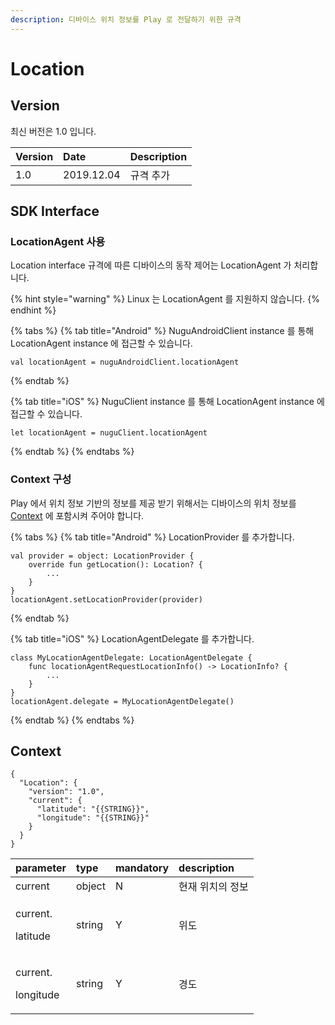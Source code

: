 ```yaml
---
description: 디바이스 위치 정보를 Play 로 전달하기 위한 규격
---
```


# Location

## Version

최신 버전은 1.0 입니다.

| Version | Date | Description |
| :--- | :--- | :--- |
| 1.0 | 2019.12.04 | 규격 추가 |

## SDK Interface

### LocationAgent 사용

Location interface 규격에 따른 디바이스의 동작 제어는 LocationAgent 가 처리합니다.

{% hint style="warning" %}
Linux 는 LocationAgent 를 지원하지 않습니다.
{% endhint %}

{% tabs %}
{% tab title="Android" %}
NuguAndroidClient instance 를 통해 LocationAgent instance 에 접근할 수 있습니다.

```text
val locationAgent = nuguAndroidClient.locationAgent
```
{% endtab %}

{% tab title="iOS" %}
NuguClient instance 를 통해 LocationAgent instance 에 접근할 수 있습니다.

```text
let locationAgent = nuguClient.locationAgent
```
{% endtab %}
{% endtabs %}

### Context 구성

Play 에서 위치 정보 기반의 정보를 제공 받기 위해서는 디바이스의 위치 정보를 [Context](location.md#context) 에 포함시켜 주어야 합니다.

{% tabs %}
{% tab title="Android" %}
LocationProvider 를 추가합니다.

```text
val provider = object: LocationProvider {
    override fun getLocation(): Location? {
        ...
    }
}
locationAgent.setLocationProvider(provider)
```
{% endtab %}

{% tab title="iOS" %}
LocationAgentDelegate 를 추가합니다.

```text
class MyLocationAgentDelegate: LocationAgentDelegate {
    func locationAgentRequestLocationInfo() -> LocationInfo? {
        ...
    }
}
locationAgent.delegate = MyLocationAgentDelegate()
```
{% endtab %}
{% endtabs %}

## Context

```text
{
  "Location": {
    "version": "1.0",
    "current": {
      "latitude": "{{STRING}}",
      "longitude": "{{STRING}}"
    }
  }
}
```

<table>
  <thead>
    <tr>
      <th style="text-align:left">parameter</th>
      <th style="text-align:left">type</th>
      <th style="text-align:left">mandatory</th>
      <th style="text-align:left">description</th>
    </tr>
  </thead>
  <tbody>
    <tr>
      <td style="text-align:left">current</td>
      <td style="text-align:left">object</td>
      <td style="text-align:left">N</td>
      <td style="text-align:left">&#xD604;&#xC7AC; &#xC704;&#xCE58;&#xC758; &#xC815;&#xBCF4;</td>
    </tr>
    <tr>
      <td style="text-align:left">
        <p>current.</p>
        <p>latitude</p>
      </td>
      <td style="text-align:left">string</td>
      <td style="text-align:left">Y</td>
      <td style="text-align:left">&#xC704;&#xB3C4;</td>
    </tr>
    <tr>
      <td style="text-align:left">
        <p>current.</p>
        <p>longitude</p>
      </td>
      <td style="text-align:left">string</td>
      <td style="text-align:left">Y</td>
      <td style="text-align:left">&#xACBD;&#xB3C4;</td>
    </tr>
  </tbody>
</table>

